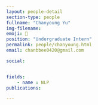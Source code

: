 ```yaml
---
layout: people-detail
section-type: people
fullname: "Chanyoung Yu"
img-filename: 
emoji: 🤠
position: "Undergraduate Intern"
permalink: people/chanyoung.html
email: chanbbee0420@gmail.com

social:


fields:
    - name : NLP
publications:

---
```

